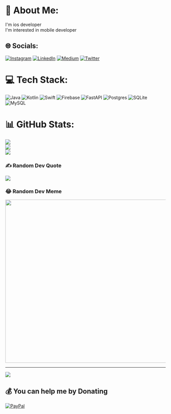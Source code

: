 # 💫 About Me:
I'm ios developer<br>I'm interested in mobile developer


## 🌐 Socials:
[![Instagram](https://img.shields.io/badge/Instagram-%23E4405F.svg?logo=Instagram&logoColor=white)](https://instagram.com/dlabrahantes) [![LinkedIn](https://img.shields.io/badge/LinkedIn-%230077B5.svg?logo=linkedin&logoColor=white)](https://linkedin.com/in/www.linkedin.com/in/dla-iosdev) [![Medium](https://img.shields.io/badge/Medium-12100E?logo=medium&logoColor=white)](https://medium.com/@davidleyvaabrahantes) [![Twitter](https://img.shields.io/badge/Twitter-%231DA1F2.svg?logo=Twitter&logoColor=white)](https://twitter.com/Davidle33516682) 

# 💻 Tech Stack:
![Java](https://img.shields.io/badge/java-%23ED8B00.svg?style=for-the-badge&logo=java&logoColor=white) ![Kotlin](https://img.shields.io/badge/kotlin-%230095D5.svg?style=for-the-badge&logo=kotlin&logoColor=white) ![Swift](https://img.shields.io/badge/swift-F54A2A?style=for-the-badge&logo=swift&logoColor=white) ![Firebase](https://img.shields.io/badge/firebase-%23039BE5.svg?style=for-the-badge&logo=firebase) ![FastAPI](https://img.shields.io/badge/FastAPI-005571?style=for-the-badge&logo=fastapi) ![Postgres](https://img.shields.io/badge/postgres-%23316192.svg?style=for-the-badge&logo=postgresql&logoColor=white) ![SQLite](https://img.shields.io/badge/sqlite-%2307405e.svg?style=for-the-badge&logo=sqlite&logoColor=white) ![MySQL](https://img.shields.io/badge/mysql-%2300f.svg?style=for-the-badge&logo=mysql&logoColor=white)
# 📊 GitHub Stats:
![](https://github-readme-stats.vercel.app/api?username=dleyvaabrahantes&theme=dark&hide_border=false&include_all_commits=true&count_private=false)<br/>
![](https://github-readme-streak-stats.herokuapp.com/?user=dleyvaabrahantes&theme=dark&hide_border=false)<br/>
![](https://github-readme-stats.vercel.app/api/top-langs/?username=dleyvaabrahantes&theme=dark&hide_border=false&include_all_commits=true&count_private=false&layout=compact)

### ✍️ Random Dev Quote
![](https://quotes-github-readme.vercel.app/api?type=horizontal&theme=radical)

### 😂 Random Dev Meme
<img src="https://random-memer.herokuapp.com/" width="512px"/>

---
[![](https://visitcount.itsvg.in/api?id=dleyvaabrahantes&icon=0&color=0)](https://visitcount.itsvg.in)

  ## 💰 You can help me by Donating
  [![PayPal](https://img.shields.io/badge/PayPal-00457C?style=for-the-badge&logo=paypal&logoColor=white)](https://paypal.me/dleyva1993) 

  <!-- Proudly created with GPRM ( https://gprm.itsvg.in ) -->
  

